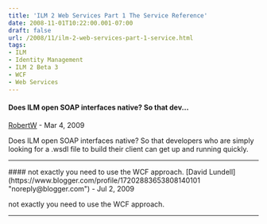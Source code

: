 ```yaml
---
title: 'ILM 2 Web Services Part 1 The Service Reference'
date: 2008-11-01T10:22:00.001-07:00
draft: false
url: /2008/11/ilm-2-web-services-part-1-service.html
tags: 
- ILM
- Identity Management
- ILM 2 Beta 3
- WCF
- Web Services
---
```


#### Does ILM open SOAP interfaces native? So that dev...
[RobertW](https://www.blogger.com/profile/10052579402864563736 "noreply@blogger.com") - <time datetime="2009-03-19T12:45:00.000-07:00">Mar 4, 2009</time>

Does ILM open SOAP interfaces native? So that developers who are simply looking for a .wsdl file to build their client can get up and running quickly.
<hr />
#### not exactly you need to use the WCF approach.
[David Lundell](https://www.blogger.com/profile/17202883653808140101 "noreply@blogger.com") - <time datetime="2009-07-14T23:18:08.581-07:00">Jul 2, 2009</time>

not exactly you need to use the WCF approach.
<hr />

